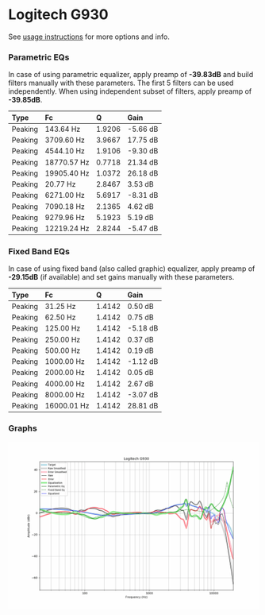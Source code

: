 # Logitech G930
See [usage instructions](https://github.com/jaakkopasanen/AutoEq#usage) for more options and info.

### Parametric EQs
In case of using parametric equalizer, apply preamp of **-39.83dB** and build filters manually
with these parameters. The first 5 filters can be used independently.
When using independent subset of filters, apply preamp of **-39.85dB**.

| Type    | Fc          |      Q | Gain     |
|:--------|:------------|:-------|:---------|
| Peaking | 143.64 Hz   | 1.9206 | -5.66 dB |
| Peaking | 3709.60 Hz  | 3.9667 | 17.75 dB |
| Peaking | 4544.10 Hz  | 1.9106 | -9.30 dB |
| Peaking | 18770.57 Hz | 0.7718 | 21.34 dB |
| Peaking | 19905.40 Hz | 1.0372 | 26.18 dB |
| Peaking | 20.77 Hz    | 2.8467 | 3.53 dB  |
| Peaking | 6271.00 Hz  | 5.6917 | -8.31 dB |
| Peaking | 7090.18 Hz  | 2.1365 | 4.62 dB  |
| Peaking | 9279.96 Hz  | 5.1923 | 5.19 dB  |
| Peaking | 12219.24 Hz | 2.8244 | -5.47 dB |

### Fixed Band EQs
In case of using fixed band (also called graphic) equalizer, apply preamp of **-29.15dB**
(if available) and set gains manually with these parameters.

| Type    | Fc          |      Q | Gain     |
|:--------|:------------|:-------|:---------|
| Peaking | 31.25 Hz    | 1.4142 | 0.50 dB  |
| Peaking | 62.50 Hz    | 1.4142 | 0.75 dB  |
| Peaking | 125.00 Hz   | 1.4142 | -5.18 dB |
| Peaking | 250.00 Hz   | 1.4142 | 0.37 dB  |
| Peaking | 500.00 Hz   | 1.4142 | 0.19 dB  |
| Peaking | 1000.00 Hz  | 1.4142 | -1.12 dB |
| Peaking | 2000.00 Hz  | 1.4142 | 0.05 dB  |
| Peaking | 4000.00 Hz  | 1.4142 | 2.67 dB  |
| Peaking | 8000.00 Hz  | 1.4142 | -3.07 dB |
| Peaking | 16000.01 Hz | 1.4142 | 28.81 dB |

### Graphs
![](./Logitech%20G930.png)